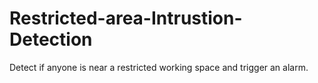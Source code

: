 # Restricted-area-Intrustion-Detection
Detect if anyone is near a restricted working space and trigger an alarm.
